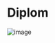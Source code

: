 # Diplom

![image](https://github.com/user-attachments/assets/85949dd6-1c35-4e58-b150-ee670aa37524)
